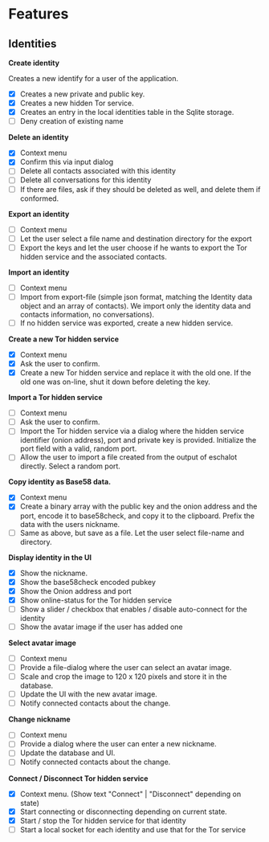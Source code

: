  

# Features

## Identities

**Create identity**

Creates a new identify for a user of the application. 

- [x] Creates a new private and public key.
- [x] Creates a new hidden Tor service.
- [x] Creates an entry in the local identities table in the Sqlite storage.
- [ ] Deny creation of existing name

**Delete an identity**
- [x] Context menu
- [x] Confirm this via input dialog
- [ ] Delete all contacts associated with this identity
- [ ] Delete all conversations for this identity
- [ ] If there are files, ask if they should be deleted as well, and delete them if conformed. 

**Export an identity**
- [ ] Context menu
- [ ] Let the user select a file name and destination directory for the export
- [ ] Export the keys and let the user choose if he wants to export the Tor hidden service and the associated contacts. 

**Import an identity**
- [ ] Context menu
- [ ] Import from export-file (simple json format, matching the Identity data object and an array of contacts). We import only the identity data and contacts information, no conversations).
- [ ] If no hidden service was exported, create a new hidden service. 

**Create a new Tor hidden service**
- [x] Context menu
- [x] Ask the user to confirm.
- [x] Create a new Tor hidden service and replace it with the old one. If the old one was on-line, shut it down before deleting the key. 

**Import a Tor hidden service**
- [ ] Context menu
- [ ] Ask the user to confirm.
- [ ] Import the Tor hidden service via a dialog where the hidden service identifier (onion address), port and private key is provided. Initialize the port field with a valid, random port.
- [ ] Allow the user to import a file created from the output of eschalot directly. Select a random port.

**Copy identity as Base58 data.**
- [x] Context menu
- [x] Create a binary array with the public key and the onion address and the port, encode it to base58check, and copy it to the clipboard. Prefix the data with the users nickname. 
- [ ] Same as above, but save as a file. Let the user select file-name and directory.

**Display identity in the UI**
- [x] Show the nickname.
- [x] Show the base58check encoded pubkey
- [x] Show the Onion address and port
- [x] Show online-status for the Tor hidden service
- [ ] Show a slider / checkbox that enables / disable auto-connect for the identity
- [ ] Show the avatar image if the user has added one

**Select avatar image**
- [ ] Context menu
- [ ] Provide a file-dialog where the user can select an avatar image. 
- [ ] Scale and crop the image to 120 x 120 pixels and store it in the database.
- [ ] Update the UI with the new avatar image.
- [ ] Notify connected contacts about the change.

**Change nickname**
- [ ] Context menu
- [ ] Provide a dialog where the user can enter a new nickname.
- [ ] Update the database and UI.
- [ ] Notify connected contacts about the change.

**Connect / Disconnect Tor hidden service**
- [x] Context menu. (Show text "Connect" | "Disconnect" depending on state)
- [x] Start connecting or disconnecting depending on current state.
- [x] Start / stop the Tor hidden service for that identity
- [ ] Start a local socket for each identity and use that for the Tor service
